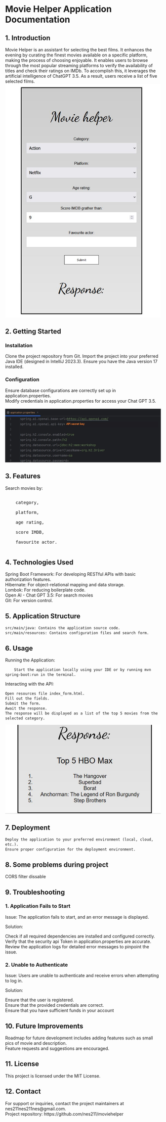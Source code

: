 # Movie Helper Application Documentation

## 1. Introduction
<div class="wrap-text">
Movie Helper is an assistant for selecting the best films. It enhances the evening by curating the finest movies available on a specific platform, making the process of choosing enjoyable. It enables users to browse through the most popular streaming platforms to verify the availability of titles and check their ratings on IMDb. To accomplish this, it leverages the artificial intelligence of ChatGPT 3.5. As a result, users receive a list of five selected films.
</div>
<div style="text-align: center">
    <img alt="Movie helper aform" src="https://github.com/nes211/moviehelper/blob/4015c17337d36ca9e312e7560d9b5e218a081f41/img/html_form.jpg">
</div>


## 2. Getting Started
### Installation
<div class="wrap-text">
    Clone the project repository from Git.
    Import the project into your preferred Java IDE (designed in IntelliJ 2023.3).
    Ensure you have the Java version 17 installed.
</div>  

### Configuration
<div class="wrap-text">
    Ensure database configurations are correctly set up in application.properties.
   <br> Modify credentials in application.properties for access your Chat GPT 3.5.    
</div>
<br>
<img alt="Email configuration" src="https://github.com/nes211/moviehelper/blob/561a98fb164a11afaad200372edff21ebff77dde/img/application_config.jpg">

## 3. Features

<div class="wrap-text">
Search movies by:
    <pre>
     <br>    category,
     <br>    platform,
     <br>    age rating,
     <br>    score IMDB,
     <br>    favourite actor.
    </pre>
</div>

## 4. Technologies Used
<div class="wrap-text">
    Spring Boot Framework: For developing RESTful APIs with basic authorization features.
     <br> Hibernate: For object-relational mapping and data storage.
     <br> Lombok: For reducing boilerplate code.
     <br> Open AI - Chat GPT 3.5: For search movies
     <br> Git: For version control.
</div>

## 5. Application Structure

    src/main/java: Contains the application source code.
    src/main/resources: Contains configuration files and search form.

## 6. Usage
<div class="wrap-text">
    Running the Application:
        
        Start the application locally using your IDE or by running mvn spring-boot:run in the terminal.
</div>

<div class="wrap-text">
  Interacting with the API:

    Open resources file index_form.html.
    Fill out the fields.
    Submit the form.
    Await the response.
    The response will be displayed as a list of the top 5 movies from the selected category.
    
</div>
<img alt="Response" src="https://github.com/nes211/moviehelper/blob/cf5c65740fea0657f5c51cdbec24da503f5b19ca/img/html_response.jpg">
<br>


## 7. Deployment

    Deploy the application to your preferred environment (local, cloud, etc.).
    Ensure proper configuration for the deployment environment.

## 8. Some problems during project
<div class="wrap-text">
    CORS filter dissable
    <br>
</div>

## 9. Troubleshooting

  ### 1. Application Fails to Start

Issue: The application fails to start, and an error message is displayed.

Solution:
<div class="wrap-text">
    Check if all required dependencies are installed and configured correctly.
    Verify that the security api Token in application.properties are accurate.
    Review the application logs for detailed error messages to pinpoint the issue.
</div>
 
 ### 2. Unable to Authenticate

Issue: Users are unable to authenticate and receive errors when attempting to log in.

Solution:
<div class="wrap-text">
    Ensure that the user is registered.
    <br>Ensure that the provided credentials are correct.
    <br>Ensure that you have sufficient funds in your account
</div>

## 10. Future Improvements
<div class="wrap-text">
    Roadmap for future development includes adding features such as small pics of movie and description.
   <br> Feature requests and suggestions are encouraged.
</div>

## 11. License
<div class="wrap-text">
    This project is licensed under the MIT License.
</div>

## 12. Contact

<div class="wrap-text">
    For support or inquiries, contact the project maintainers at nes211nes211nes@gmail.com.
    <br>Project repository: https://github.com/nes211/moviehelper
</div>
